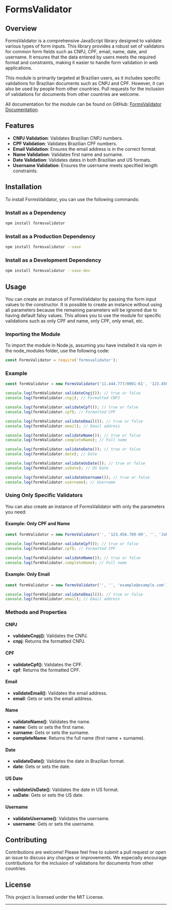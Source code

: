 # FormsValidator

## Overview

FormsValidator is a comprehensive JavaScript library designed to validate various types of form inputs. This library provides a robust set of validators for common form fields such as CNPJ, CPF, email, name, date, and username. It ensures that the data entered by users meets the required format and constraints, making it easier to handle form validation in web applications.

This module is primarily targeted at Brazilian users, as it includes specific validations for Brazilian documents such as CNPJ and CPF. However, it can also be used by people from other countries. Pull requests for the inclusion of validations for documents from other countries are welcome.

All documentation for the module can be found on GitHub: [FormsValidator Documentation](https://github.com/engdanilo/forms-validators).

## Features

- **CNPJ Validation**: Validates Brazilian CNPJ numbers.
- **CPF Validation**: Validates Brazilian CPF numbers.
- **Email Validation**: Ensures the email address is in the correct format.
- **Name Validation**: Validates first name and surname.
- **Date Validation**: Validates dates in both Brazilian and US formats.
- **Username Validation**: Ensures the username meets specified length constraints.

## Installation

To install FormsValidator, you can use the following commands:

### Install as a Dependency

```bash
npm install formsvalidator
```

### Install as a Production Dependency

```bash
npm install formsvalidator --save
```

### Install as a Development Dependency

```bash
npm install formsvalidator --save-dev
```

## Usage

You can create an instance of FormsValidator by passing the form input values to the constructor. It is possible to create an instance without using all parameters because the remaining parameters will be ignored due to having default falsy values. This allows you to use the module for specific validations such as only CPF and name, only CPF, only email, etc.

### Importing the Module

To import the module in Node.js, assuming you have installed it via npm in the node_modules folder, use the following code:

```javascript
const FormsValidator = require('formsvalidator');
```

### Example

```javascript
const formValidator = new FormsValidator('11.444.777/0001-61', '123.456.789-09', 'example@example.com', 'John', 'Doe', '01/01/2000', '01/01/2000', 'johndoe');

console.log(formValidator.validateCnpj()); // true or false
console.log(formValidator.cnpj); // Formatted CNPJ

console.log(formValidator.validateCpf()); // true or false
console.log(formValidator.cpf); // Formatted CPF

console.log(formValidator.validateEmail()); // true or false
console.log(formValidator.email); // Email address

console.log(formValidator.validateName()); // true or false
console.log(formValidator.completeName); // Full name

console.log(formValidator.validateDate()); // true or false
console.log(formValidator.date); // Date

console.log(formValidator.validateUsDate()); // true or false
console.log(formValidator.usDate); // US Date

console.log(formValidator.validateUsername()); // true or false
console.log(formValidator.username); // Username
```

### Using Only Specific Validators

You can also create an instance of FormsValidator with only the parameters you need:

#### Example: Only CPF and Name

```javascript
const formValidator = new FormsValidator('', '123.456.789-09', '', 'John', 'Doe');

console.log(formValidator.validateCpf()); // true or false
console.log(formValidator.cpf); // Formatted CPF

console.log(formValidator.validateName()); // true or false
console.log(formValidator.completeName); // Full name
```

#### Example: Only Email

```javascript
const formValidator = new FormsValidator('', '', 'example@example.com');

console.log(formValidator.validateEmail()); // true or false
console.log(formValidator.email); // Email address
```

### Methods and Properties

#### CNPJ

- **validateCnpj()**: Validates the CNPJ.
- **cnpj**: Returns the formatted CNPJ.

#### CPF

- **validateCpf()**: Validates the CPF.
- **cpf**: Returns the formatted CPF.

#### Email

- **validateEmail()**: Validates the email address.
- **email**: Gets or sets the email address.

#### Name

- **validateName()**: Validates the name.
- **name**: Gets or sets the first name.
- **surname**: Gets or sets the surname.
- **completeName**: Returns the full name (first name + surname).

#### Date

- **validateDate()**: Validates the date in Brazilian format.
- **date**: Gets or sets the date.

#### US Date

- **validateUsDate()**: Validates the date in US format.
- **usDate**: Gets or sets the US date.

#### Username

- **validateUsername()**: Validates the username.
- **username**: Gets or sets the username.

## Contributing

Contributions are welcome! Please feel free to submit a pull request or open an issue to discuss any changes or improvements. We especially encourage contributions for the inclusion of validations for documents from other countries.

## License

This project is licensed under the MIT License.

---